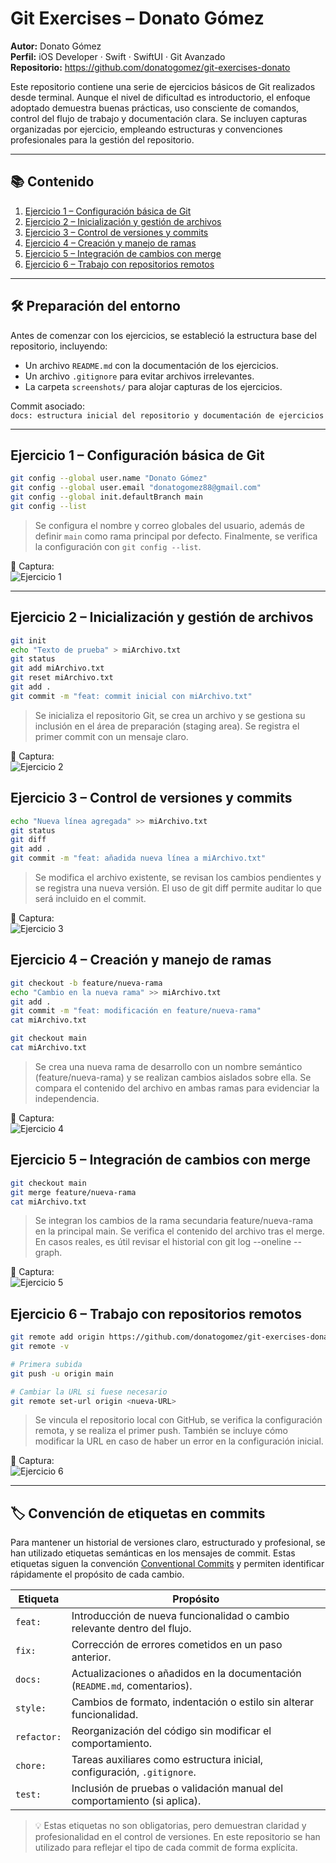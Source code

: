 # Git Exercises – Donato Gómez
**Autor:** Donato Gómez  
**Perfil:** iOS Developer · Swift · SwiftUI · Git Avanzado  
**Repositorio:** https://github.com/donatogomez/git-exercises-donato

Este repositorio contiene una serie de ejercicios básicos de Git realizados desde terminal. Aunque el nivel de dificultad es introductorio, el enfoque adoptado demuestra buenas prácticas, uso consciente de comandos, control del flujo de trabajo y documentación clara. Se incluyen capturas organizadas por ejercicio, empleando estructuras y convenciones profesionales para la gestión del repositorio.

---

## 📚 Contenido

1. [Ejercicio 1 – Configuración básica de Git](#ejercicio-1--configuración-básica-de-git)
2. [Ejercicio 2 – Inicialización y gestión de archivos](#ejercicio-2--inicialización-y-gestión-de-archivos)
3. [Ejercicio 3 – Control de versiones y commits](#ejercicio-3--control-de-versiones-y-commits)
4. [Ejercicio 4 – Creación y manejo de ramas](#ejercicio-4--creación-y-manejo-de-ramas)
5. [Ejercicio 5 – Integración de cambios con merge](#ejercicio-5--integración-de-cambios-con-merge)
6. [Ejercicio 6 – Trabajo con repositorios remotos](#ejercicio-6--trabajo-con-repositorios-remotos)

---

## 🛠️ Preparación del entorno

Antes de comenzar con los ejercicios, se estableció la estructura base del repositorio, incluyendo:

- Un archivo `README.md` con la documentación de los ejercicios.
- Un archivo `.gitignore` para evitar archivos irrelevantes.
- La carpeta `screenshots/` para alojar capturas de los ejercicios.

Commit asociado:  
`docs: estructura inicial del repositorio y documentación de ejercicios`

---

## Ejercicio 1 – Configuración básica de Git

```bash
git config --global user.name "Donato Gómez"
git config --global user.email "donatogomez88@gmail.com"
git config --global init.defaultBranch main
git config --list
```
> Se configura el nombre y correo globales del usuario, además de definir `main` como rama principal por defecto. Finalmente, se verifica la configuración con `git config --list`.

📸 Captura:  
![Ejercicio 1](./screenshots/ejercicio1-configuracion.png)

---

## Ejercicio 2 – Inicialización y gestión de archivos

```bash
git init
echo "Texto de prueba" > miArchivo.txt
git status
git add miArchivo.txt
git reset miArchivo.txt
git add .
git commit -m "feat: commit inicial con miArchivo.txt"
```
> Se inicializa el repositorio Git, se crea un archivo y se gestiona su inclusión en el área de preparación (staging area). Se registra el primer commit con un mensaje claro.

📸 Captura:  
![Ejercicio 2](./screenshots/ejercicio2-init-add-commit.png)

## Ejercicio 3 – Control de versiones y commits

```bash
echo "Nueva línea agregada" >> miArchivo.txt
git status
git diff
git add .
git commit -m "feat: añadida nueva línea a miArchivo.txt"
```
> Se modifica el archivo existente, se revisan los cambios pendientes y se registra una nueva versión. El uso de git diff permite auditar lo que será incluido en el commit.

📸 Captura:  
![Ejercicio 3](./screenshots/ejercicio3-status-diff-commit.png)

## Ejercicio 4 – Creación y manejo de ramas

```bash
git checkout -b feature/nueva-rama
echo "Cambio en la nueva rama" >> miArchivo.txt
git add .
git commit -m "feat: modificación en feature/nueva-rama"
cat miArchivo.txt

git checkout main
cat miArchivo.txt
```
> Se crea una nueva rama de desarrollo con un nombre semántico (feature/nueva-rama) y se realizan cambios aislados sobre ella. Se compara el contenido del archivo en ambas ramas para evidenciar la independencia.

📸 Captura:  
![Ejercicio 4](./screenshots/ejercicio1-configuracion.png)

## Ejercicio 5 – Integración de cambios con merge

```bash
git checkout main
git merge feature/nueva-rama
cat miArchivo.txt
```
> Se integran los cambios de la rama secundaria feature/nueva-rama en la principal main. Se verifica el contenido del archivo tras el merge. En casos reales, es útil revisar el historial con git log --oneline --graph.

📸 Captura:  
![Ejercicio 5](./screenshots/ejercicio1-configuracion.png)

## Ejercicio 6 – Trabajo con repositorios remotos

```bash
git remote add origin https://github.com/donatogomez/git-exercises-donato.git
git remote -v

# Primera subida
git push -u origin main

# Cambiar la URL si fuese necesario
git remote set-url origin <nueva-URL>
```
> Se vincula el repositorio local con GitHub, se verifica la configuración remota, y se realiza el primer push. También se incluye cómo modificar la URL en caso de haber un error en la configuración inicial.

📸 Captura:  
![Ejercicio 6](./screenshots/ejercicio1-configuracion.png)

---

## 🏷️ Convención de etiquetas en commits

Para mantener un historial de versiones claro, estructurado y profesional, se han utilizado etiquetas semánticas en los mensajes de commit. Estas etiquetas siguen la convención [Conventional Commits](https://www.conventionalcommits.org/) y permiten identificar rápidamente el propósito de cada cambio.

| Etiqueta     | Propósito                                                                 |
|--------------|---------------------------------------------------------------------------|
| `feat:`      | Introducción de nueva funcionalidad o cambio relevante dentro del flujo. |
| `fix:`       | Corrección de errores cometidos en un paso anterior.                     |
| `docs:`      | Actualizaciones o añadidos en la documentación (`README.md`, comentarios). |
| `style:`     | Cambios de formato, indentación o estilo sin alterar funcionalidad.      |
| `refactor:`  | Reorganización del código sin modificar el comportamiento.               |
| `chore:`     | Tareas auxiliares como estructura inicial, configuración, `.gitignore`.  |
| `test:`      | Inclusión de pruebas o validación manual del comportamiento (si aplica). |

> 💡 Estas etiquetas no son obligatorias, pero demuestran claridad y profesionalidad en el control de versiones. En este repositorio se han utilizado para reflejar el tipo de cada commit de forma explícita.
